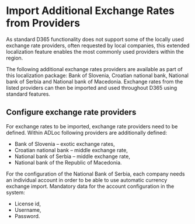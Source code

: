 # Import Additional Exchange Rates from Providers

As standard D365 functionality does not support some of the locally used exchange rate providers, often requested by local companies, this extended localization feature enables the most commonly used providers within the region.

The following additional exchange rates providers are available as part of this localization package: Bank of Slovenia, Croatian national bank, National bank of Serbia and National bank of Macedonia. Exchange rates from the listed providers can then be imported and used throughout D365 using standard features.

## Configure exchange rate providers

For exchange rates to be imported, exchange rate providers need to be defined. Within ADLoc following providers are additionally defined: 
   - Bank of Slovenia – exotic exchange rates,
   - Croatian national bank – middle exchange rate,
   - National bank of Serbia – middle exchange rate,
   - National bank of the Republic of Macedonia.
 
For the configuration of the National Bank of Serbia, each company needs an individual account in order to be able to use automatic currency exchange import. Mandatory data for the account configuration in the system:
   - License id,
   - Username,
   - Password.


